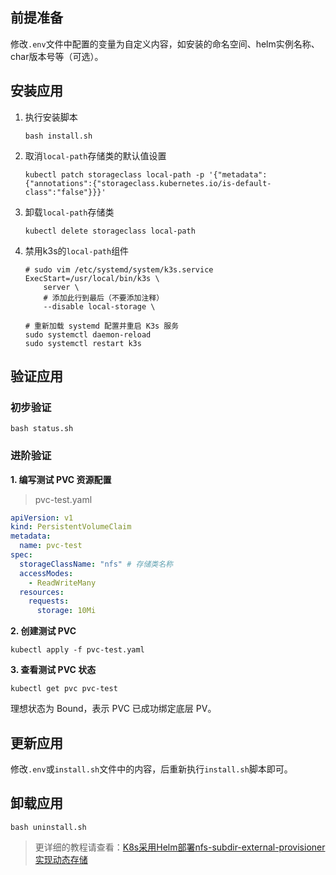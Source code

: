 前提准备
---

修改`.env`文件中配置的变量为自定义内容，如安装的命名空间、helm实例名称、char版本号等（可选）。

安装应用
---

1. 执行安装脚本
    ```shell
    bash install.sh
    ```

2. 取消`local-path`存储类的默认值设置
    ```shell
    kubectl patch storageclass local-path -p '{"metadata": {"annotations":{"storageclass.kubernetes.io/is-default-class":"false"}}}'
    ```

3. 卸载`local-path`存储类
    ```shell
    kubectl delete storageclass local-path
    ```

4. 禁用k3s的`local-path`组件
    ```shell
    # sudo vim /etc/systemd/system/k3s.service
    ExecStart=/usr/local/bin/k3s \
        server \
        # 添加此行到最后（不要添加注释）
        --disable local-storage \
    
    # 重新加载 systemd 配置并重启 K3s 服务
    sudo systemctl daemon-reload
    sudo systemctl restart k3s
    ```
   
验证应用
---

### 初步验证

```shell
bash status.sh
```

### 进阶验证

**1. 编写测试 PVC 资源配置**

> pvc-test.yaml
```yaml
apiVersion: v1
kind: PersistentVolumeClaim
metadata:
  name: pvc-test
spec:
  storageClassName: "nfs" # 存储类名称
  accessModes:
    - ReadWriteMany
  resources:
    requests:
      storage: 10Mi
```

**2. 创建测试 PVC**

```shell
kubectl apply -f pvc-test.yaml
```
   
**3. 查看测试 PVC 状态**

```shell
kubectl get pvc pvc-test
```
理想状态为 Bound，表示 PVC 已成功绑定底层 PV。

更新应用
---

修改`.env`或`install.sh`文件中的内容，后重新执行`install.sh`脚本即可。

卸载应用
---

```shell
bash uninstall.sh
```

> 更详细的教程请查看：[K8s采用Helm部署nfs-subdir-external-provisioner实现动态存储](https://lbs.wiki/pages/e3673e0e/)
